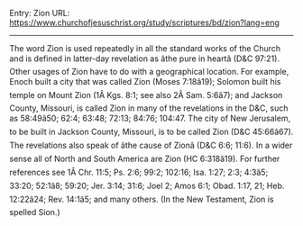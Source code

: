 Entry: Zion
URL: https://www.churchofjesuschrist.org/study/scriptures/bd/zion?lang=eng

---

The word Zion is used repeatedly in all the standard works of the Church and is defined in latter-day revelation as âthe pure in heartâ (D&C 97:21). Other usages of Zion have to do with a geographical location. For example, Enoch built a city that was called Zion (Moses 7:18â19); Solomon built his temple on Mount Zion (1Â Kgs. 8:1; see also 2Â Sam. 5:6â7); and Jackson County, Missouri, is called Zion in many of the revelations in the D&C, such as 58:49â50; 62:4; 63:48; 72:13; 84:76; 104:47. The city of New Jerusalem, to be built in Jackson County, Missouri, is to be called Zion (D&C 45:66â67). The revelations also speak of âthe cause of Zionâ (D&C 6:6; 11:6). In a wider sense all of North and South America are Zion (HC 6:318â19). For further references see 1Â Chr. 11:5; Ps. 2:6; 99:2; 102:16; Isa. 1:27; 2:3; 4:3â5; 33:20; 52:1â8; 59:20; Jer. 3:14; 31:6; Joel 2; Amos 6:1; Obad. 1:17, 21; Heb. 12:22â24; Rev. 14:1â5; and many others. (In the New Testament, Zion is spelled Sion.)
